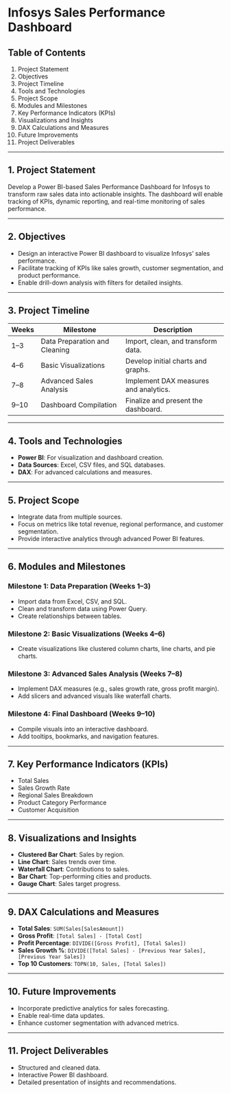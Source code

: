 # Infosys Sales Performance Dashboard

## Table of Contents
1. Project Statement  
2. Objectives  
3. Project Timeline  
4. Tools and Technologies  
5. Project Scope  
6. Modules and Milestones  
7. Key Performance Indicators (KPIs)  
8. Visualizations and Insights  
9. DAX Calculations and Measures  
10. Future Improvements  
11. Project Deliverables  

---

## 1. Project Statement
Develop a Power BI-based Sales Performance Dashboard for Infosys to transform raw sales data into actionable insights. The dashboard will enable tracking of KPIs, dynamic reporting, and real-time monitoring of sales performance.

---

## 2. Objectives
- Design an interactive Power BI dashboard to visualize Infosys’ sales performance.  
- Facilitate tracking of KPIs like sales growth, customer segmentation, and product performance.  
- Enable drill-down analysis with filters for detailed insights.

---

## 3. Project Timeline
| Weeks  | Milestone                        | Description                            |
|--------|----------------------------------|----------------------------------------|
| 1–3    | Data Preparation and Cleaning   | Import, clean, and transform data.     |
| 4–6    | Basic Visualizations            | Develop initial charts and graphs.     |
| 7–8    | Advanced Sales Analysis         | Implement DAX measures and analytics.  |
| 9–10   | Dashboard Compilation           | Finalize and present the dashboard.    |

---

## 4. Tools and Technologies
- **Power BI**: For visualization and dashboard creation.  
- **Data Sources**: Excel, CSV files, and SQL databases.  
- **DAX**: For advanced calculations and measures.

---

## 5. Project Scope
- Integrate data from multiple sources.  
- Focus on metrics like total revenue, regional performance, and customer segmentation.  
- Provide interactive analytics through advanced Power BI features.

---

## 6. Modules and Milestones
### Milestone 1: Data Preparation (Weeks 1–3)
- Import data from Excel, CSV, and SQL.  
- Clean and transform data using Power Query.  
- Create relationships between tables.

### Milestone 2: Basic Visualizations (Weeks 4–6)
- Create visualizations like clustered column charts, line charts, and pie charts.

### Milestone 3: Advanced Sales Analysis (Weeks 7–8)
- Implement DAX measures (e.g., sales growth rate, gross profit margin).  
- Add slicers and advanced visuals like waterfall charts.

### Milestone 4: Final Dashboard (Weeks 9–10)
- Compile visuals into an interactive dashboard.  
- Add tooltips, bookmarks, and navigation features.

---

## 7. Key Performance Indicators (KPIs)
- Total Sales  
- Sales Growth Rate  
- Regional Sales Breakdown  
- Product Category Performance  
- Customer Acquisition  

---

## 8. Visualizations and Insights
- **Clustered Bar Chart**: Sales by region.  
- **Line Chart**: Sales trends over time.  
- **Waterfall Chart**: Contributions to sales.  
- **Bar Chart**: Top-performing cities and products.  
- **Gauge Chart**: Sales target progress.

---

## 9. DAX Calculations and Measures
- **Total Sales**: `SUM(Sales[SalesAmount])`  
- **Gross Profit**: `[Total Sales] - [Total Cost]`  
- **Profit Percentage**: `DIVIDE([Gross Profit], [Total Sales])`  
- **Sales Growth %**: `DIVIDE([Total Sales] - [Previous Year Sales], [Previous Year Sales])`  
- **Top 10 Customers**: `TOPN(10, Sales, [Total Sales])`  

---

## 10. Future Improvements
- Incorporate predictive analytics for sales forecasting.  
- Enable real-time data updates.  
- Enhance customer segmentation with advanced metrics.

---

## 11. Project Deliverables
- Structured and cleaned data.  
- Interactive Power BI dashboard.  
- Detailed presentation of insights and recommendations.
